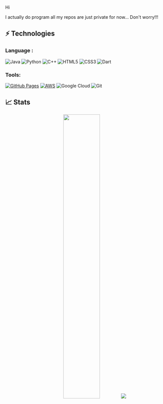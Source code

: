 Hi

I actually do program all my repos are just private for now... Don't worry!!!

## ⚡ Technologies

### Language :

![Java](https://img.shields.io/badge/-java-E34A86?style=flat-square&logo=Java)
![Python](https://img.shields.io/badge/-Python-black?style=flat-square&logo=Python)
![C++](https://img.shields.io/badge/-C++-00599C?style=flat-square&logo=c)
![HTML5](https://img.shields.io/badge/-HTML5-E34F26?style=flat-square&logo=html5&logoColor=white)
![CSS3](https://img.shields.io/badge/-CSS3-1572B6?style=flat-square&logo=css3)
![Dart](https://img.shields.io/badge/Dart-0175C2?style=flat-square&logo=dart&logoColor=white)

### Tools:

<a href="#"><img alt="GitHub Pages" src="https://img.shields.io/badge/GitHub%20Pages-%23327FC7.svg?logo=github&logoColor=white"></a> 
<a href="#"><img alt="AWS" src="https://img.shields.io/badge/AWS%20-%23430098.svg?logo=AWS&logoColor=white"></a>
![Google Cloud](https://img.shields.io/badge/Google%20Cloud-black?style=flat-square&logo=google-cloud)
![Git](https://img.shields.io/badge/-Git-black?style=flat-square&logo=git)

## 📈 Stats

<p align="center">

  <img width="48%" src="https://github-readme-streak-stats.herokuapp.com/?user=bx07&theme=tokyonight" />
  <img class="img" src="https://github-readme-stats.vercel.app/api/top-langs/?username=bx07&hide=javascript,css,scss,html&theme=radical&layout=compact" />
</p>

<br>
